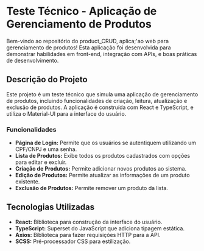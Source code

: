 # Teste Técnico - Aplicação de Gerenciamento de Produtos

Bem-vindo ao repositório do product_CRUD, aplica;'ao web para gerenciamento de produtos! Esta aplicação foi desenvolvida para demonstrar habilidades em front-end, integração com APIs, e boas práticas de desenvolvimento.

## Descrição do Projeto

Este projeto é um teste técnico que simula uma aplicação de gerenciamento de produtos, incluindo funcionalidades de criação, leitura, atualização e exclusão de produtos. A aplicação é construída com React e TypeScript, e utiliza o Material-UI para a interface do usuário.

### Funcionalidades

- **Página de Login:** Permite que os usuários se autentiquem utilizando um CPF/CNPJ e uma senha.
- **Lista de Produtos:** Exibe todos os produtos cadastrados com opções para editar e excluir.
- **Criação de Produtos:** Permite adicionar novos produtos ao sistema.
- **Edição de Produtos:** Permite atualizar as informações de um produto existente.
- **Exclusão de Produtos:** Permite remover um produto da lista.

## Tecnologias Utilizadas

- **React:** Biblioteca para construção da interface do usuário.
- **TypeScript:** Superset do JavaScript que adiciona tipagem estática.
- **Axios:** Biblioteca para fazer requisições HTTP para a API.
- **SCSS:** Pré-processador CSS para estilização.
